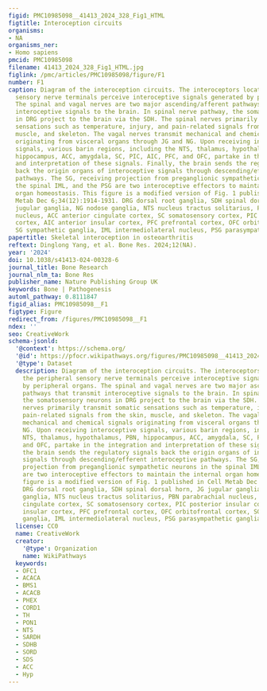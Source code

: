 ```yaml
---
figid: PMC10985098__41413_2024_328_Fig1_HTML
figtitle: Interoception circuits
organisms:
- NA
organisms_ner:
- Homo sapiens
pmcid: PMC10985098
filename: 41413_2024_328_Fig1_HTML.jpg
figlink: /pmc/articles/PMC10985098/figure/F1
number: F1
caption: Diagram of the interoception circuits. The interoceptors located at the peripheral
  sensory nerve terminals perceive interoceptive signals generated by peripheral organs.
  The spinal and vagal nerves are two major ascending/afferent pathways that transmit
  interoceptive signals to the brain. In spinal nerve pathway, the somatosensory neurons
  in DRG project to the brain via the SDH. The spinal nerves primarily transmit somatic
  sensations such as temperature, injury, and pain-related signals from the skin,
  muscle, and skeleton. The vagal nerves transmit mechanical and chemical signals
  originating from visceral organs through JG and NG. Upon receiving interoceptive
  signals, various barin regions, including the NTS, thalamus, hypothalamus, PBN,
  hippocampus, ACC, amygdala, SC, PIC, AIC, PFC, and OFC, partake in the integration
  and interpretation of these signals. Finally, the brain sends the regulatory signals
  back the origin organs of interoceptive signals through descending/efferent interoceptive
  pathways. The SG, receiving projection from preganglionic sympathetic neurons in
  the spinal IML, and the PSG are two interoceptive effectors to maintain the internal
  organ homeostasis. This figure is a modified version of Fig. 1 published in Cell
  Metab Dec 6;34(12):1914-1931. DRG dorsal root ganglia, SDH spinal dorsal horn, JG
  jugular ganglia, NG nodose ganglia, NTS nucleus tractus solitarius, PBN parabrachial
  nucleus, ACC anterior cingulate cortex, SC somatosensory cortex, PIC posterior insular
  cortex, AIC anterior insular cortex, PFC prefrontal cortex, OFC orbitofrontal cortex,
  SG sympathetic ganglia, IML intermediolateral nucleus, PSG parasympathetic ganglia
papertitle: Skeletal interoception in osteoarthritis
reftext: Dinglong Yang, et al. Bone Res. 2024;12(NA).
year: '2024'
doi: 10.1038/s41413-024-00328-6
journal_title: Bone Research
journal_nlm_ta: Bone Res
publisher_name: Nature Publishing Group UK
keywords: Bone | Pathogenesis
automl_pathway: 0.8111847
figid_alias: PMC10985098__F1
figtype: Figure
redirect_from: /figures/PMC10985098__F1
ndex: ''
seo: CreativeWork
schema-jsonld:
  '@context': https://schema.org/
  '@id': https://pfocr.wikipathways.org/figures/PMC10985098__41413_2024_328_Fig1_HTML.html
  '@type': Dataset
  description: Diagram of the interoception circuits. The interoceptors located at
    the peripheral sensory nerve terminals perceive interoceptive signals generated
    by peripheral organs. The spinal and vagal nerves are two major ascending/afferent
    pathways that transmit interoceptive signals to the brain. In spinal nerve pathway,
    the somatosensory neurons in DRG project to the brain via the SDH. The spinal
    nerves primarily transmit somatic sensations such as temperature, injury, and
    pain-related signals from the skin, muscle, and skeleton. The vagal nerves transmit
    mechanical and chemical signals originating from visceral organs through JG and
    NG. Upon receiving interoceptive signals, various barin regions, including the
    NTS, thalamus, hypothalamus, PBN, hippocampus, ACC, amygdala, SC, PIC, AIC, PFC,
    and OFC, partake in the integration and interpretation of these signals. Finally,
    the brain sends the regulatory signals back the origin organs of interoceptive
    signals through descending/efferent interoceptive pathways. The SG, receiving
    projection from preganglionic sympathetic neurons in the spinal IML, and the PSG
    are two interoceptive effectors to maintain the internal organ homeostasis. This
    figure is a modified version of Fig. 1 published in Cell Metab Dec 6;34(12):1914-1931.
    DRG dorsal root ganglia, SDH spinal dorsal horn, JG jugular ganglia, NG nodose
    ganglia, NTS nucleus tractus solitarius, PBN parabrachial nucleus, ACC anterior
    cingulate cortex, SC somatosensory cortex, PIC posterior insular cortex, AIC anterior
    insular cortex, PFC prefrontal cortex, OFC orbitofrontal cortex, SG sympathetic
    ganglia, IML intermediolateral nucleus, PSG parasympathetic ganglia
  license: CC0
  name: CreativeWork
  creator:
    '@type': Organization
    name: WikiPathways
  keywords:
  - OFC1
  - ACACA
  - BMS1
  - ACACB
  - PHEX
  - CORD1
  - TH
  - PON1
  - NTS
  - SARDH
  - SDHB
  - SORD
  - SDS
  - ACC
  - Hyp
---
```


